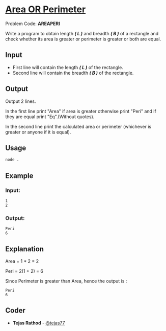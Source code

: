 
# [Area OR Perimeter](https://www.codechef.com/problems/AREAPERI)
Problem Code: **AREAPERI**

Write a program to obtain length **_( L )_** and breadth **_( B )_** of a rectangle and check whether its area is greater or perimeter is greater or both are equal.

## Input

- First line will contain the length **_( L )_** of the rectangle.
- Second line will contain the breadth **_( B )_** of the rectangle.

## Output

Output 2 lines.

In the first line print "Area" if area is greater otherwise print "Peri" and if they are equal print "Eq".(Without quotes).

In the second line print the calculated area or perimeter (whichever is greater or anyone if it is equal).

## Usage
```sh
node .
```
## Example
### Input:
```
1
2
```
### Output:
```
Peri
6
```
## Explanation

Area = 1 * 2 = 2

Peri = 2(1 + 2) = 6

Since Perimeter is greater than Area, hence the output is :
```
Peri
6
```

## Coder

* **Tejas Rathod** - [@tejas77](https://github.com/tejas77)
